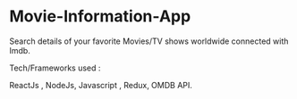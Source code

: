 # Movie-Information-App
Search details of your favorite Movies/TV shows worldwide connected with Imdb.

Tech/Frameworks used :

ReactJs , NodeJs, Javascript , Redux, OMDB API.
